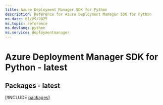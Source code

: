 ```yaml
---
title: Azure Deployment Manager SDK for Python
description: Reference for Azure Deployment Manager SDK for Python
ms.date: 01/29/2025
ms.topic: reference
ms.devlang: python
ms.service: deploymentmanager
---
```

# Azure Deployment Manager SDK for Python - latest
## Packages - latest
[!INCLUDE [packages](deployment-manager-index.md)]